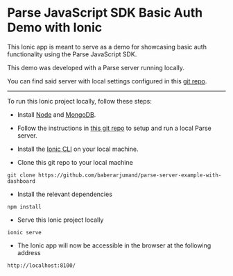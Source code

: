 # Parse JavaScript SDK Basic Auth Demo with Ionic

This Ionic app is meant to serve as a demo for showcasing basic auth functionality using the Parse JavaScript SDK.

This demo was developed with a Parse server running locally.

You can find said server with local settings configured in this [git repo](https://github.com/baberarjumand/parse-server-example-with-dashboard).

<hr>

To run this Ionic project locally, follow these steps:

- Install [Node](https://nodejs.org/en/) and [MongoDB](https://docs.mongodb.com/manual/administration/install-community/).

- Follow the instructions in [this git repo](https://github.com/baberarjumand/parse-server-example-with-dashboard) to setup and run a local Parse server.

- Install the [Ionic CLI](https://ionicframework.com/docs/intro/cli) on your local machine.

- Clone this git repo to your local machine

```
git clone https://github.com/baberarjumand/parse-server-example-with-dashboard
```

- Install the relevant dependencies

```
npm install
```

- Serve this Ionic project locally

```
ionic serve
```

- The Ionic app will now be accessible in the browser at the following address

```
http://localhost:8100/
```
